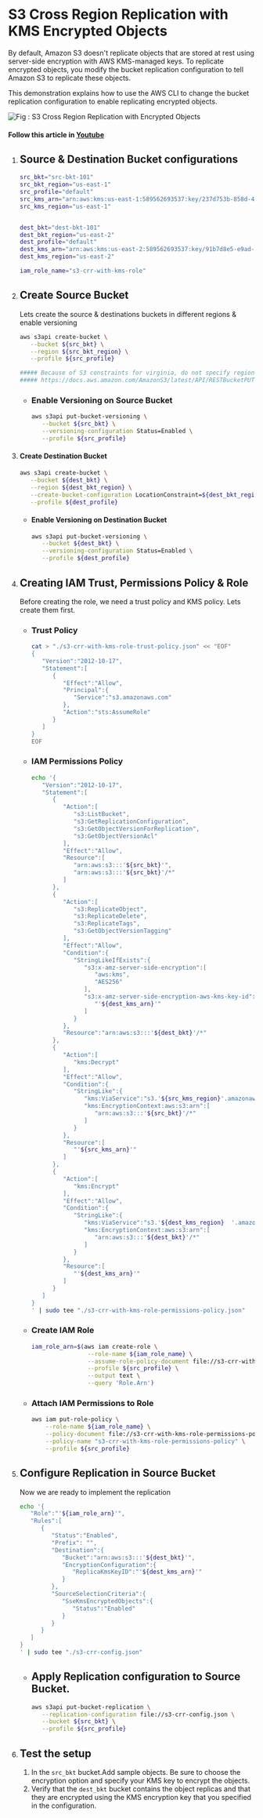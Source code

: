 # S3 Cross Region Replication with KMS Encrypted Objects

By default, Amazon S3 doesn't replicate objects that are stored at rest using server-side encryption with AWS KMS-managed keys. To replicate encrypted objects, you modify the bucket replication configuration to tell Amazon S3 to replicate these objects. 

This demonstration explains how to use the AWS CLI to change the bucket replication configuration to enable replicating encrypted objects.

![Fig : S3 Cross Region Replication with Encrypted Objects](https://raw.githubusercontent.com/miztiik/s3-crr-with-kms-encryption/master/images/s3-crr-kms-encryption.png)

#### Follow this article in [Youtube](https://www.youtube.com/watch?v=OHXDPDc1qEE&list=PLxzKY3wu0_FKok5gI1v4g4S-g-PLaW9YD&index=20)
1. ## Source & Destination Bucket configurations
   ```sh
   src_bkt="src-bkt-101"
   src_bkt_region="us-east-1"
   src_profile="default"
   src_kms_arn="arn:aws:kms:us-east-1:589562693537:key/237d753b-858d-44b5-8f08-d33a7563af34"
   src_kms_region="us-east-1"


   dest_bkt="dest-bkt-101"
   dest_bkt_region="us-east-2"
   dest_profile="default"
   dest_kms_arn="arn:aws:kms:us-east-2:589562693537:key/91b7d8e5-e9ad-4d82-95ba-2bb0c43ed9cc"
   dest_kms_region="us-east-2"

   iam_role_name="s3-crr-with-kms-role"
   ```

1. ## Create Source Bucket
   Lets create the source & destinations buckets in different regions & enable versioning
   ```sh
   aws s3api create-bucket \
      --bucket ${src_bkt} \
      --region ${src_bkt_region} \
      --profile ${src_profile}

   ##### Because of S3 constraints for virginia, do not specify region for this region
   ##### https://docs.aws.amazon.com/AmazonS3/latest/API/RESTBucketPUT.html 
   ```

   - ### Enable Versioning on Source Bucket
      ```sh
      aws s3api put-bucket-versioning \
         --bucket ${src_bkt} \
         --versioning-configuration Status=Enabled \
         --profile ${src_profile}
      ```

1. #### Create Destination Bucket
   ```sh
   aws s3api create-bucket \
      --bucket ${dest_bkt} \
      --region ${dest_bkt_region} \
      --create-bucket-configuration LocationConstraint=${dest_bkt_region} \
      --profile ${dest_profile}
   ```

   - #### Enable Versioning on Destination Bucket
      ```sh
      aws s3api put-bucket-versioning \
         --bucket ${dest_bkt} \
         --versioning-configuration Status=Enabled \
         --profile ${dest_profile}
      ```

1. ## Creating IAM Trust, Permissions Policy & Role
   Before creating the role, we need a trust policy and KMS policy. Lets create them first.
   - ### Trust Policy
      ```sh
      cat > "./s3-crr-with-kms-role-trust-policy.json" << "EOF"
      {
         "Version":"2012-10-17",
         "Statement":[
            {
               "Effect":"Allow",
               "Principal":{
                  "Service":"s3.amazonaws.com"
               },
               "Action":"sts:AssumeRole"
            }
         ]
      }
      EOF
      ```

   - ### IAM Permissions Policy
      ```sh
      echo '{
         "Version":"2012-10-17",
         "Statement":[
            {
               "Action":[
                  "s3:ListBucket",
                  "s3:GetReplicationConfiguration",
                  "s3:GetObjectVersionForReplication",
                  "s3:GetObjectVersionAcl"
               ],
               "Effect":"Allow",
               "Resource":[
                  "arn:aws:s3:::'${src_bkt}'",
                  "arn:aws:s3:::'${src_bkt}'/*"
               ]
            },
            {
               "Action":[
                  "s3:ReplicateObject",
                  "s3:ReplicateDelete",
                  "s3:ReplicateTags",
                  "s3:GetObjectVersionTagging"
               ],
               "Effect":"Allow",
               "Condition":{
                  "StringLikeIfExists":{
                     "s3:x-amz-server-side-encryption":[
                        "aws:kms",
                        "AES256"
                     ],
                     "s3:x-amz-server-side-encryption-aws-kms-key-id":[
                        "'${dest_kms_arn}'"
                     ]
                  }
               },
               "Resource":"arn:aws:s3:::'${dest_bkt}'/*"
            },
            {
               "Action":[
                  "kms:Decrypt"
               ],
               "Effect":"Allow",
               "Condition":{
                  "StringLike":{
                     "kms:ViaService":"s3.'${src_kms_region}'.amazonaws.com",
                     "kms:EncryptionContext:aws:s3:arn":[
                        "arn:aws:s3:::'${src_bkt}'/*"
                     ]
                  }
               },
               "Resource":[
                  "'${src_kms_arn}'"
               ]
            },
            {
               "Action":[
                  "kms:Encrypt"
               ],
               "Effect":"Allow",
               "Condition":{
                  "StringLike":{
                     "kms:ViaService":"s3.'${dest_kms_region}  '.amazonaws.com",
                     "kms:EncryptionContext:aws:s3:arn":[
                        "arn:aws:s3:::'${dest_bkt}'/*"
                     ]
                  }
               },
               "Resource":[
                  "'${dest_kms_arn}'"
               ]
            }
         ]
      }
      ' | sudo tee "./s3-crr-with-kms-role-permissions-policy.json"
      ```

   - ### Create IAM Role
      ```sh
      iam_role_arn=$(aws iam create-role \
                      --role-name ${iam_role_name} \
                      --assume-role-policy-document file://s3-crr-with-kms-role-trust-policy.json \
                      --profile ${src_profile} \
                      --output text \
                      --query 'Role.Arn')
      ```

   - ### Attach IAM Permissions to Role
      ```sh
      aws iam put-role-policy \
          --role-name ${iam_role_name} \
          --policy-document file://s3-crr-with-kms-role-permissions-policy.json \
          --policy-name "s3-crr-with-kms-role-permissions-policy" \
          --profile ${src_profile}
      ```

1. ## Configure Replication in Source Bucket
   Now we are ready to implement the replication
   ```sh
   echo '{
      "Role":"'${iam_role_arn}'",
      "Rules":[
         {
            "Status":"Enabled",
            "Prefix": "",
            "Destination":{
               "Bucket":"arn:aws:s3:::'${dest_bkt}'",
               "EncryptionConfiguration":{
                  "ReplicaKmsKeyID":"'${dest_kms_arn}'"
               }
            },
            "SourceSelectionCriteria":{
               "SseKmsEncryptedObjects":{
                  "Status":"Enabled"
               }
            }
         }
      ]
   }
   ' | sudo tee "./s3-crr-config.json"
   ```

   - ## Apply Replication configuration to Source Bucket.
      ```sh
      aws s3api put-bucket-replication \
         --replication-configuration file://s3-crr-config.json \
         --bucket ${src_bkt} \
         --profile ${src_profile}
      ```
1. ## Test the setup 
   1. In the `src_bkt` bucket.Add sample objects. Be sure to choose the encryption option and specify your KMS key to encrypt the objects.
   1. Verify that the `dest_bkt` bucket contains the object replicas and that they are encrypted using the KMS encryption key that you specified in the configuration.
